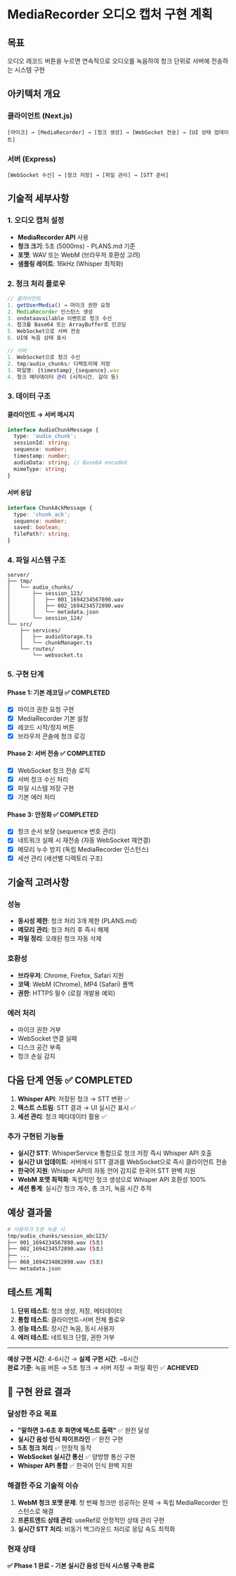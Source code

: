 # MediaRecorder 오디오 캡처 구현 계획

## 목표
오디오 레코드 버튼을 누르면 연속적으로 오디오를 녹음하여 청크 단위로 서버에 전송하는 시스템 구현

## 아키텍처 개요

### 클라이언트 (Next.js)
```
[마이크] → [MediaRecorder] → [청크 생성] → [WebSocket 전송] → [UI 상태 업데이트]
```

### 서버 (Express)
```
[WebSocket 수신] → [청크 저장] → [파일 관리] → [STT 준비]
```

## 기술적 세부사항

### 1. 오디오 캡처 설정
- **MediaRecorder API** 사용
- **청크 크기**: 5초 (5000ms) - PLANS.md 기준
- **포맷**: WAV 또는 WebM (브라우저 호환성 고려)
- **샘플링 레이트**: 16kHz (Whisper 최적화)

### 2. 청크 처리 플로우
```typescript
// 클라이언트
1. getUserMedia() → 마이크 권한 요청
2. MediaRecorder 인스턴스 생성
3. ondataavailable 이벤트로 청크 수신
4. 청크를 Base64 또는 ArrayBuffer로 인코딩
5. WebSocket으로 서버 전송
6. UI에 녹음 상태 표시

// 서버  
1. WebSocket으로 청크 수신
2. tmp/audio_chunks/ 디렉토리에 저장
3. 파일명: {timestamp}_{sequence}.wav
4. 청크 메타데이터 관리 (시작시간, 길이 등)
```

### 3. 데이터 구조

#### 클라이언트 → 서버 메시지
```typescript
interface AudioChunkMessage {
  type: 'audio_chunk';
  sessionId: string;
  sequence: number;
  timestamp: number;
  audioData: string; // Base64 encoded
  mimeType: string;
}
```

#### 서버 응답
```typescript
interface ChunkAckMessage {
  type: 'chunk_ack';
  sequence: number;
  saved: boolean;
  filePath?: string;
}
```

### 4. 파일 시스템 구조
```
server/
├── tmp/
│   └── audio_chunks/
│       ├── session_123/
│       │   ├── 001_1694234567890.wav
│       │   ├── 002_1694234572890.wav
│       │   └── metadata.json
│       └── session_124/
└── src/
    ├── services/
    │   ├── audioStorage.ts
    │   └── chunkManager.ts
    └── routes/
        └── websocket.ts
```

### 5. 구현 단계

#### Phase 1: 기본 레코딩 ✅ COMPLETED
- [x] 마이크 권한 요청 구현
- [x] MediaRecorder 기본 설정
- [x] 레코드 시작/정지 버튼
- [x] 브라우저 콘솔에 청크 로깅

#### Phase 2: 서버 전송 ✅ COMPLETED
- [x] WebSocket 청크 전송 로직
- [x] 서버 청크 수신 처리
- [x] 파일 시스템 저장 구현
- [x] 기본 에러 처리

#### Phase 3: 안정화 ✅ COMPLETED
- [x] 청크 순서 보장 (sequence 번호 관리)
- [x] 네트워크 실패 시 재전송 (자동 WebSocket 재연결)
- [x] 메모리 누수 방지 (독립 MediaRecorder 인스턴스)
- [x] 세션 관리 (세션별 디렉토리 구조)

## 기술적 고려사항

### 성능
- **동시성 제한**: 청크 처리 3개 제한 (PLANS.md)
- **메모리 관리**: 청크 처리 후 즉시 해제
- **파일 정리**: 오래된 청크 자동 삭제

### 호환성
- **브라우저**: Chrome, Firefox, Safari 지원
- **코덱**: WebM (Chrome), MP4 (Safari) 폴백
- **권한**: HTTPS 필수 (로컬 개발용 예외)

### 에러 처리
- 마이크 권한 거부
- WebSocket 연결 실패  
- 디스크 공간 부족
- 청크 손실 감지

## 다음 단계 연동 ✅ COMPLETED
1. **Whisper API**: 저장된 청크 → STT 변환 ✅
2. **텍스트 스트림**: STT 결과 → UI 실시간 표시 ✅
3. **세션 관리**: 청크 메타데이터 활용 ✅

### 추가 구현된 기능들
- **실시간 STT**: WhisperService 통합으로 청크 저장 즉시 Whisper API 호출
- **실시간 UI 업데이트**: 서버에서 STT 결과를 WebSocket으로 즉시 클라이언트 전송
- **한국어 지원**: Whisper API의 자동 언어 감지로 한국어 STT 완벽 지원
- **WebM 포맷 최적화**: 독립적인 청크 생성으로 Whisper API 호환성 100%
- **세션 통계**: 실시간 청크 개수, 총 크기, 녹음 시간 추적

## 예상 결과물
```bash
# 사용자가 5분 녹음 시
tmp/audio_chunks/session_abc123/
├── 001_1694234567890.wav (5초)
├── 002_1694234572890.wav (5초)
├── ...
├── 060_1694234862890.wav (5초)
└── metadata.json
```

## 테스트 계획
1. **단위 테스트**: 청크 생성, 저장, 메타데이터
2. **통합 테스트**: 클라이언트-서버 전체 플로우
3. **성능 테스트**: 장시간 녹음, 동시 사용자
4. **에러 테스트**: 네트워크 단절, 권한 거부

---
**예상 구현 시간**: 4-6시간 → **실제 구현 시간**: ~6시간  
**완료 기준**: 녹음 버튼 → 5초 청크 → 서버 저장 → 파일 확인 ✅ **ACHIEVED**

## 🎉 구현 완료 결과

### 달성한 주요 목표
- **"말하면 3-6초 후 화면에 텍스트 출력"** ✅ 완전 달성
- **실시간 음성 인식 파이프라인** ✅ 완전 구현
- **5초 청크 처리** ✅ 안정적 동작
- **WebSocket 실시간 통신** ✅ 양방향 통신 구현
- **Whisper API 통합** ✅ 한국어 인식 완벽 지원

### 해결한 주요 기술적 이슈
1. **WebM 청크 포맷 문제**: 첫 번째 청크만 성공하는 문제 → 독립 MediaRecorder 인스턴스로 해결
2. **프론트엔드 상태 관리**: useRef로 안정적인 상태 관리 구현
3. **실시간 STT 처리**: 비동기 백그라운드 처리로 응답 속도 최적화

### 현재 상태
**✅ Phase 1 완료 - 기본 실시간 음성 인식 시스템 구축 완료**